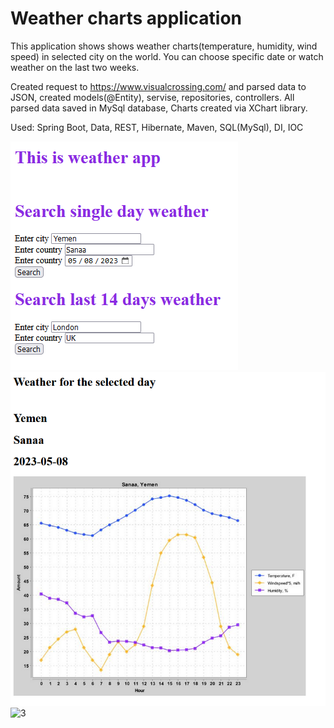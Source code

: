 # Weather charts application
This application shows shows weather charts(temperature, humidity, wind speed) in selected city on the world.
You can choose specific date or watch weather on the last two weeks.

Created request to https://www.visualcrossing.com/ and parsed data to JSON, created models(@Entity), servise, repositories, controllers. 
All parsed data saved in MySql database, Charts created via XChart library.

Used: Spring Boot, Data, REST, Hibernate, Maven, SQL(MySql), DI, IOC

![1](screenshots/mainpage.png)  ![2](screenshots/singleday.png)  ![3](twoweeks/singleday.png)  



